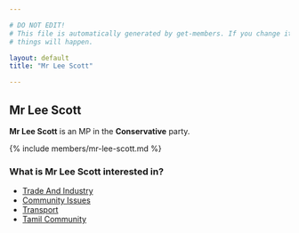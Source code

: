 ```yaml
---

# DO NOT EDIT!
# This file is automatically generated by get-members. If you change it, bad
# things will happen.

layout: default
title: "Mr Lee Scott"

---
```


## Mr Lee Scott

**Mr Lee Scott** is an MP in the **Conservative** party.

{% include members/mr-lee-scott.md %}

### What is Mr Lee Scott interested in?


* [Trade And Industry](/interests/trade-and-industry.html)
* [Community Issues](/interests/community-issues.html)
* [Transport](/interests/transport.html)
* [Tamil Community](/interests/tamil-community.html)
